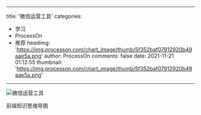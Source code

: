 
---
title: '微信运营工具'
categories: 
 - 学习
 - ProcessOn
 - 推荐
headimg: 'https://img.processon.com/chart_image/thumb/5f352baf07912920b49aae5a.png'
author: ProcessOn
comments: false
date: 2021-11-21 01:12:55
thumbnail: 'https://img.processon.com/chart_image/thumb/5f352baf07912920b49aae5a.png'
---

<div>   
<img class="thumb" alt="微信运营工具" src="https://img.processon.com/chart_image/thumb/5f352baf07912920b49aae5a.png" referrerpolicy="no-referrer">
<p>前端知识思维导图</p>  
</div>
            